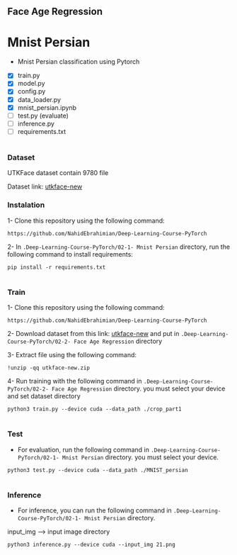 ##  Face Age Regression

# Mnist Persian

- Mnist Persian classification using Pytorch


- [x] train.py
- [x] model.py
- [x] config.py
- [x] data_loader.py
- [x] mnist_persian.ipynb
- [ ] test.py (evaluate)
- [ ] inference.py
- [ ] requirements.txt

#

### Dataset

UTKFace dataset contain 9780 file

Dataset link: [utkface-new](https://www.kaggle.com/jangedoo/utkface-new)


### Instalation

1- Clone this repository using the following command:

`
https://github.com/NahidEbrahimian/Deep-Learning-Course-PyTorch
`

2- In `.Deep-Learning-Course-PyTorch/02-1- Mnist Persian` directory, run the following command to install requirements:

`
pip install -r requirements.txt
`
#

### Train

1- Clone this repository using the following command:

`
https://github.com/NahidEbrahimian/Deep-Learning-Course-PyTorch
`

2- Download dataset from this link: [utkface-new](https://www.kaggle.com/jangedoo/utkface-new) and put in `.Deep-Learning-Course-PyTorch/02-2- Face Age Regression` directory


3- Extract file using the following command:

`
!unzip -qq utkface-new.zip
`

4- Run training with the following command in `.Deep-Learning-Course-PyTorch/02-2- Face Age Regression` directory. you must select your device and set dataset directory

`
python3 train.py --device cuda --data_path ./crop_part1
`

#

### Test

- For evaluation, run the following command in `.Deep-Learning-Course-PyTorch/02-1- Mnist Persian` directory. you must select your device.

`
python3 test.py --device cuda --data_path ./MNIST_persian
`
#

### Inference

- For inference, you can run the following command in `.Deep-Learning-Course-PyTorch/02-1- Mnist Persian` directory.

input_img --> input image directory

`
python3 inference.py --device cuda --input_img 21.png
`

